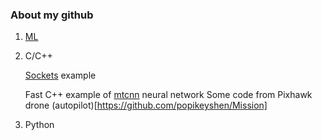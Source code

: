 
### About my github

1. [ML](https://github.com/popikeyshen/ML)

2. C/C++

   [Sockets](https://github.com/popikeyshen/sockets) example
   
   Fast C++ example of  [mtcnn](https://github.com/popikeyshen/mtcnn)  neural network
   Some code from Pixhawk drone (autopilot)[https://github.com/popikeyshen/Mission]
  

3. Python
